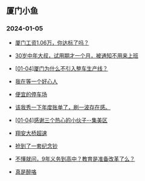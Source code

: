 ## 厦门小鱼 
### 2024-01-05

+ [厦门工资1.06万，你达标了吗？](http://bbs.xmfish.com/read-htm-tid-18130266.html)

+ [30岁中年大叔，试用期才一个月，被通知不用来上班](http://bbs.xmfish.com/read-htm-tid-18130427.html)

+ [[01-04]厦门为什么不引入整车生产线？](http://bbs.xmfish.com/read-htm-tid-18130361.html)

+ [我在等一个好心人](http://bbs.xmfish.com/read-htm-tid-18130413.html)

+ [便宜的停车场](http://bbs.xmfish.com/read-htm-tid-18130350.html)

+ [该我秀一下年度账单了，刷一波存在感。](http://bbs.xmfish.com/read-htm-tid-18130380.html)

+ [[01-04]感谢三个热心的小伙子--集美区](http://bbs.xmfish.com/read-htm-tid-18130400.html)

+ [翔安大桥超速](http://bbs.xmfish.com/read-htm-tid-18130349.html)

+ [抢到了一套纪念钞](http://bbs.xmfish.com/read-htm-tid-18130236.html)

+ [不懂就问，9年义务到高中？教育是准备改革了么？](http://bbs.xmfish.com/read-htm-tid-18130564.html)

+ [真是醉咯](http://bbs.xmfish.com/read-htm-tid-18130436.html)

